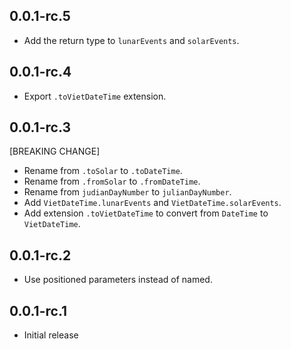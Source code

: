 ## 0.0.1-rc.5

* Add the return type to `lunarEvents` and `solarEvents`.

## 0.0.1-rc.4

* Export `.toVietDateTime` extension.

## 0.0.1-rc.3

[BREAKING CHANGE]

* Rename from `.toSolar` to `.toDateTime`.
* Rename from `.fromSolar` to `.fromDateTime`.
* Rename from `judianDayNumber` to `julianDayNumber`.
* Add `VietDateTime.lunarEvents` and `VietDateTime.solarEvents`.
* Add extension `.toVietDateTime` to convert from `DateTime` to `VietDateTime`.

## 0.0.1-rc.2

* Use positioned parameters instead of named.

## 0.0.1-rc.1

* Initial release
